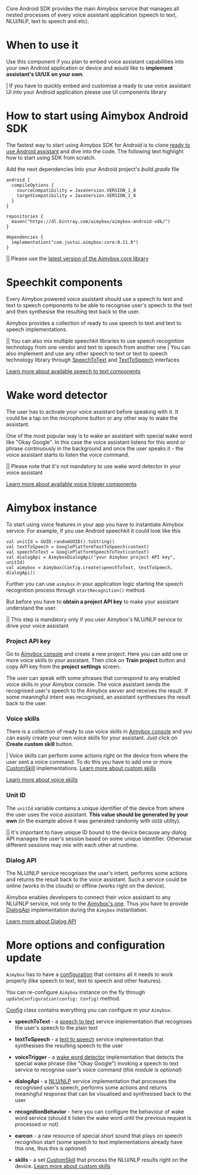 Core Android SDK provides the main Aimybox service that manages all nested processes of every voice assistant application (speech to text, NLU/NLP, text to speech and etc).

# When to use it

Use this component if you plan to embed voice assistant capabilities into your own Android application or device and would like to **implement assistant's UI/UX on your own**.

| If you have to quickly embed and customise a ready to use voice assistant UI into your Android application please use UI components library

# How to start using Aimybox Android SDK

The fastest way to start using Aimybox SDK for Android is to clone [ready to use Android assistant](https://github.com/just-ai/aimybox-android-assistant) and dive into the code. The following text highlight how to start using SDK from scratch.

Add the next dependencies Into your Android project's _build.gradle_ file

```
android {
  compileOptions {
    sourceCompatibility = JavaVersion.VERSION_1_8
    targetCompatibility = JavaVersion.VERSION_1_8
  }
}
    
repositories {
  maven("https://dl.bintray.com/aimybox/aimybox-android-sdk/")
}
    
dependencies {
  implementation("com.justai.aimybox:core:0.11.0")
}
```

|| Please use the [latest version of the Aimybox core library](https://bintray.com/aimybox/aimybox-android-sdk/core)

# Speechkit components

Every Aimybox powered voice assistant should use a speech to text and text to speech components to be able to recognise user's speech to the text and then synthesise the resulting text back to the user.

Aimybox provides a collection of ready to use speech to text and text to speech implementations.

|| You can also mix multiple speechkit libraries to use speech recognition technology from one vendor and text to speech from another one
| You can also implement and use any other speech to text or text to speech technology library through [SpeechToText](https://github.com/just-ai/aimybox-android-sdk/blob/master/core/src/main/java/com/justai/aimybox/speechtotext/SpeechToText.kt) and [TextToSpeech](https://github.com/just-ai/aimybox-android-sdk/blob/master/core/src/main/java/com/justai/aimybox/texttospeech/TextToSpeech.kt) interfaces

[Learn more about available speech to text components](/en/article/speech-to-text-components-1o8c1e5/)

# Wake word detector

The user has to activate your voice assistant before speaking with it. It could be a tap on the microphone button or any other way to wake the assistant.

One of the most popular way is to wake an assistant with special wake word like "Okay Google". In this case the voice assistant  listens for this word or phrase continuously in the background and once the user speaks it - the voice assistant starts to listen the voice command.

|| Please note that it's not mandatory to use wake word detector in your voice assistant

[Learn more about available voice trigger components](/en/article/voice-trigger-components-10r6m7z/)

# Aimybox instance

To start using voice features in your app you have to instantiate Aimybox service. For example, if you use Android speechkit it could look like this

```
val unitId = UUID.randomUUID().toString()
val textToSpeech = GooglePlatformTextToSpeech(context)
val speechToText = GooglePlatformSpeechToText(context)
val dialogApi = AimyboxDialogApi("your Aimybox project API key", unitId)
val aimybox = Aimybox(Config.create(speechToText, textToSpeech, dialogApi))
```

Further you can use `aimybox` in your application logic starting the speech recognition process through `startRecognition()` method. 

But before you have to **obtain a project API key** to make your assistant understand the user.

|| This step is mandatory only if you user Aimybox's NLU/NLP service to drive your voice assistant

### Project API key

Go to [Aimybox console](https://app.aimybox.com) and create a new project. Here you can add one or more voice skills to your assistant. Then click on **Train project** button and copy API key from the **project settings** screen.

The user can speak with some phrases that correspond to any enabled voice skills in your Aimybox console. The voice assistant sends the recognised user's speech to the Aimybox server and receives the result. If some meaningful intent was recognised, an assistant synthesises the result back to the user.

### Voice skills

There is a collection of ready to use voice skills in [Aimybox console](https://app.aimybox.com) and you can easily create your own voice skills for your assistant. Just click on **Create custom skill** button.

| Voice skills can perform some actions right on the device from where the user sent a voice command. To do this you have to add one or more [CustomSkill](https://github.com/just-ai/aimybox-android-sdk/blob/master/core/src/main/java/com/justai/aimybox/core/CustomSkill.kt) implementations. [Learn more about custom skills](/en/article/android-custom-skills-1a1j0x0/)

[Learn more about voice skills](/en/article/voice-skills-overview-n49kfr/)

### Unit ID

The `unitId` variable contains a unique identifier of the device from where the user uses the voice assistant. **This value should be generated by your own** (in the example above it was generated randomly with `UUID` utility). 

|| It's important to have unique ID bound to the device because any dialog API manages the user's session based on some unique identifier. Otherwise different sessions may mix with each other at runtime.

### Dialog API

The NLU/NLP service recognises the user's intent, performs some actions and returns the result back to the voice assistant. Such a service could be online (works in the clouds) or offline (works right on the device).

Aimybox enables developers to connect their voice assistant to any NLU/NLP service, not only to the [Aimybox's one](https://app.aimybox.com). Thus you have to provide [DialogApi](https://github.com/just-ai/aimybox-android-sdk/blob/master/core/src/main/java/com/justai/aimybox/api/DialogApi.kt) implementation during the `Aimybox` instantiation.

[Learn more about Dialog API](/en/article/dialog-api-components-1hm93q3/)

# More options and configuration update

`Aimybox` has to have a [configuration](https://github.com/just-ai/aimybox-android-sdk/blob/master/core/src/main/java/com/justai/aimybox/core/Config.kt) that contains all it needs to work properly (like speech to text, text to speech and other features).

You can re-configure `Aimybox` instance on the fly through `updateConfiguration(config: Config)` method.

[Config](https://github.com/just-ai/aimybox-android-sdk/blob/master/core/src/main/java/com/justai/aimybox/core/Config.kt) class contains everything you can configure in your `Aimybox`:

* **speechToText** - a [speech to text](https://github.com/just-ai/aimybox-android-sdk/blob/master/core/src/main/java/com/justai/aimybox/speechtotext/SpeechToText.kt) service implementation that recognises the user's speech to the plain text

* **textToSpeech** - a [text to speech](https://github.com/just-ai/aimybox-android-sdk/blob/master/core/src/main/java/com/justai/aimybox/texttospeech/TextToSpeech.kt) service implementation that synthesises the resulting speech to the user

* **voiceTrigger** - a [wake word detector](https://github.com/just-ai/aimybox-android-sdk/blob/master/core/src/main/java/com/justai/aimybox/voicetrigger/VoiceTrigger.kt) implementation that detects the special wake phrase (like "Okay Google") invoking a speech to text service to recognise user's voice command (_this module is optional_)

* **dialogApi** - a [NLU/NLP](https://github.com/just-ai/aimybox-android-sdk/blob/master/core/src/main/java/com/justai/aimybox/api/DialogApi.kt) service implementation that processes the recognised user's speech, performs some actions and returns meaningful response that can be visualised and synthesised back to the user

* **recognitionBehavior** - here you can configure the behaviour of wake word service (should it listen the wake word until the previous request is processed or not)

* **earcon** - a raw resource of special short sound that plays on speech recognition start (some speech to text implementations already have this one, thus this is _optional_)

* **skills** - a set [CustomSkill](https://github.com/just-ai/aimybox-android-sdk/blob/master/core/src/main/java/com/justai/aimybox/core/CustomSkill.kt) that process the NLU/NLP results right on the device. [Learn more about custom skills](/en/article/android-custom-skills-1a1j0x0/)
